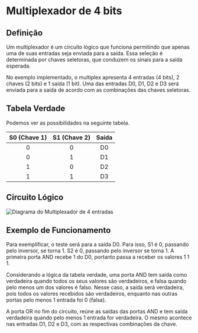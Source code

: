 # Multiplexador de 4 bits

## Definição

Um multiplexador é um circuito lógico que funciona permitindo que apenas uma de suas entradas seja enviada para a saída. Essa seleção é determinada por chaves seletoras, que conduzem os sinais para a saída esperada.

No exemplo implementado, o multiplex apresenta 4 entradas (4 bits), 2 chaves (2 bits) e 1 saída (1 bit). Uma das entradas D0, D1, D2 e D3 será enviada para a saída de acordo com as combinações das chaves seletoras.

## Tabela Verdade

Podemos ver as possibilidades na seguinte tabela.

| S0 (Chave 1) | S1 (Chave 2) | Saída |
|:------------:|:------------:|:-----:|
|       0      |       0      |   D0  |
|       0      |       1      |   D1  |
|       1      |       0      |   D2  |
|       1      |       1      |   D3  |

## Circuito Lógico

![Diagrama do Multiplexador de 4 entradas](image_2d491c.png)


## Exemplo de Funcionamento

Para exemplificar, o teste será para a saída D0. Para isso, S1 é 0, passando pelo inversor, se torna 1. S2 é 0, passando pelo inversor se torna 1. A primeira porta AND recebe 1 do D0, portanto passa a receber os valores 1 1 1.

Considerando a lógica da tabela verdade, uma porta AND tem saída como verdadeira quando todos os seus valores são verdadeiros, e falsa quando pelo menos um dos valores é falso. Nesse caso, a saída será verdadeira, pois todos os valores recebidos são verdadeiros, enquanto nas outras portas pelo menos 1 entrada foi 0 (falsa).

A porta OR no fim do circuito, reúne as saídas das portas AND e tem saída verdadeira quando pelo menos 1 entrada for verdadeira. O mesmo acontece nas entradas D1, D2 e D3, com as respectivas combinações da chave.
